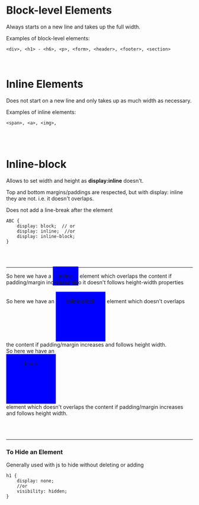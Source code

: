 # Block-level Elements
Always starts on a new line and takes up the full width.

Examples of block-level elements:

    <div>, <h1> - <h6>, <p>, <form>, <header>, <footer>, <section>

<br>

# Inline Elements
Does not start on a new line and only takes up as much width as necessary.

Examples of inline elements:

    <span>, <a>, <img>,
<br><br>


# Inline-block
Allows to set width and height as **display:inline** doesn't.

Top and bottom margins/paddings are respected, but with display: inline they are not. i.e. it doesn't overlaps.

Does not add a line-break after the element


    ABC {
        display: block;  // or
        display: inline;  //or
        display: inline-block;
    }

<br><br>

---


<div >So here we have a <span class="a" style = "  display: inline;
  width: 100px;
  height: 100px;
  padding: 5px;
  border: 1px solid blue;  
  background-color: blue;
  padding: 16px ">inline</span> element which overlaps the content if padding/margin increases also it doesn't follows height-width properties <br><br>


<div >So here we have an <span class="a" style = "  display: inline-block;
  width: 100px;
  height: 100px;
  padding: 5px;
  border: 1px solid blue;  
  background-color: blue;
  text-align: center;
  padding: 16px ">inline-block</span> element which doesn't overlaps the content if padding/margin increases and follows height width.

<div >So here we have an <span class="a" style = "  display: block;
  width: 100px;
  height: 100px;
  padding: 5px;
  border: 1px solid blue;  
  background-color: blue;
  text-align: center;
  padding: 16px ">block</span> element which doesn't overlaps the content if padding/margin increases and follows height width.

<br><br>

---

### To Hide an Element
Generally used with js to hide without deleting or adding

    h1 {
        display: none;
        //or
        visibility: hidden;
    }